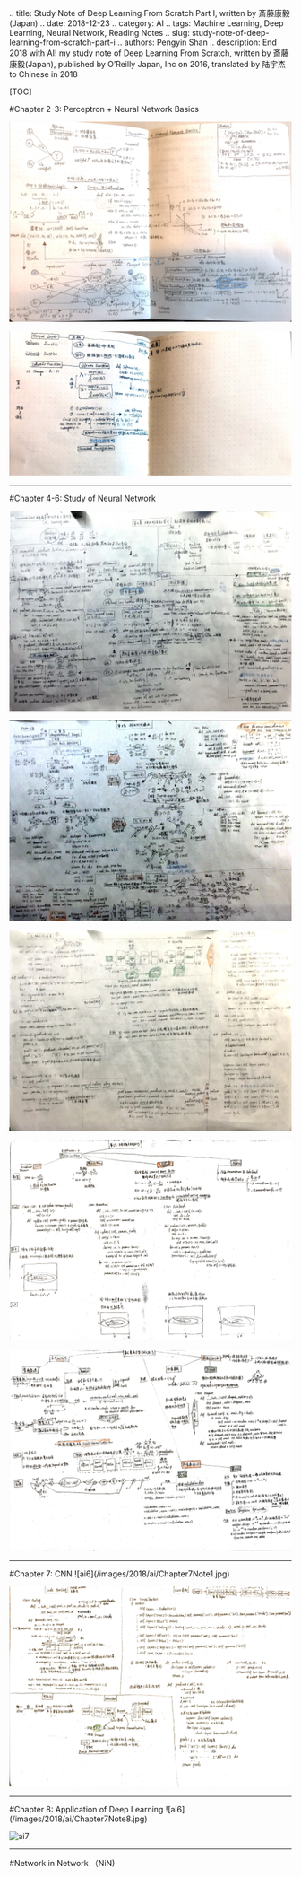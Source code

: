 .. title: Study Note of Deep Learning From Scratch Part I, written by 斎藤康毅(Japan)
.. date: 2018-12-23
.. category: AI
.. tags: Machine Learning, Deep Learning, Neural Network, Reading Notes
.. slug: study-note-of-deep-learning-from-scratch-part-i
.. authors: Pengyin Shan
.. description: End 2018 with AI! my study note of Deep Learning From Scratch, written by 斎藤康毅(Japan), published by O’Reilly Japan, Inc on 2016, translated by 陆宇杰 to Chinese in 2018

[TOC]

#Chapter 2-3: Perceptron + Neural Network Basics

![ai1](/images/2018/ai/Chapter2-3-1.jpg)

![ai2](/images/2018/ai/Chapter2-3-2.jpg)
<hr/>
#Chapter 4-6: Study of Neural Network

![ai3](/images/2018/ai/Chapter4-5-1.jpg)

![ai4](/images/2018/ai/Chapter4-5-3.jpg)

![ai5](/images/2018/ai/Chapter4-5-2.jpg)

![ai6](/images/2018/ai/Chapter6Note1.jpg)

![ai7](/images/2018/ai/Chapter6Note2.jpg)
<hr/>
#Chapter 7: CNN
![ai6](/images/2018/ai/Chapter7Note1.jpg)

![ai7](/images/2018/ai/Chapter7Note2.jpg)
<hr/>
#Chapter 8: Application of Deep Learning
![ai6](/images/2018/ai/Chapter7Note8.jpg)

![ai7](/images/2018/ai/Chapter7Note8.jpg)
<hr/>
#Network in Network （NiN)
